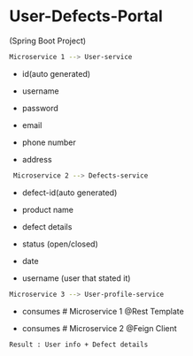 # User-Defects-Portal
(Spring Boot Project)

```bash 
Microservice 1 --> User-service 
```

  * id(auto generated)

  * username

  * password

  * email

  * phone number

  * address
  
```bash
 Microservice 2 --> Defects-service 
```

  * defect-id(auto generated)

  * product name 

  * defect details

  * status (open/closed)

  * date 

  * username (user that stated it)
  
```bash 
Microservice 3 --> User-profile-service
```

  * consumes # Microservice 1 @Rest Template

  * consumes # Microservice 2 @Feign Client
  
 ```bash  
Result : User info + Defect details 
```
